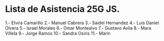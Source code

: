 # Lista de Asistencia 25G JS.
1.- Elvira Camarillo
2.- Manuel Cabrera
3.- Saidel Hernandez
4.- Luis Daniel Olvera
5.- Israel Morales
6.- Omar Montealvo
7.- Gustavo Avila
8.- Mara Villela
9.- Jorge Ramos
10.- Sandra Osiris
11.- Marin
